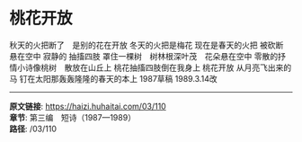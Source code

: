 # 桃花开放

秋天的火把断了　是别的花在开放
冬天的火把是梅花
现在是春天的火把
被砍断
悬在空中
寂静的
抽搐四肢
罩住一棵树　树林根深叶茂　花朵悬在空中
零散的抒情小诗像桃树　散放在山丘上
桃花抽搐四肢倒在我身上
桃花开放
从月亮飞出来的马
钉在太阳那轰轰隆隆的春天的本上
1987草稿
1989.3.14改

---

**原文链接**: https://haizi.huhaitai.com/03/110  
**章节**: 第三编　短诗（1987—1989）  
**路径**: /03/110
